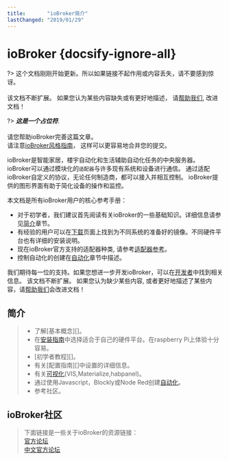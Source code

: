 ```yaml
---
title:       "ioBroker简介"
lastChanged: "2019/01/29"
---
```


# ioBroker {docsify-ignore-all}

?> 这个文档刚刚开始更新。所以如果链接不起作用或内容丢失，请不要感到惊讶。
   <br><br>
   该文档不断扩展。 如果您认为某些内容缺失或有更好地描述，
   请[帮助我们][], 改进文档！

?> ***这是一个占位符***.
   <br><br>
   请您帮助ioBroker完善这篇文章。  
   请注意[ioBroker风格指南][]，
   这样可以更容易地合并您的提交。

ioBroker是智能家居，楼宇自动化和生活辅助自动化任务的中央服务器。
ioBroker可以通过模块化的`适配器`与许多现有系统和设备进行通信。
通过适配ioBroker自定义的协议，无论任何制造商，都可以接入并相互控制。
ioBroker提供的图形界面有助于简化设备的操作和监控。

本文档是所有ioBroker用户的核心参考手册：

* 对于初学者，我们建议首先阅读有关ioBroker的一些基础知识。详细信息请参见[简介](#简介)章节。
* 有经验的用户可以在[下载][]页面上找到为不同系统的准备好的镜像。不同硬件平台也有详细的安装说明。
* 现在ioBroker官方支持的适配器种类, 请参考[适配器参考][]。
* 控制自动化的创建在[自动化][]章节中描述。

我们期待每一位的支持。如果您想进一步开发ioBroker，可以在[开发者][]中找到相关信息。
该文档不断扩展。 如果您认为缺少某些内容, 或者更好地描述了某些内容，请[帮助我们][]会改进文档！

## 简介

>- 了解[基本概念][]。
>- 在[安装指南][]中选择适合于自己的硬件平台。在raspberry Pi上体验十分容易。
>- [初学者教程][]。
>- 有关[配置指南][]中设置的详细信息。
>- 有关[可视化][](VIS,Materialize,habpanel)。
>- 通过使用Javascript，Blockly或Node Red创建[自动化][]。
>- 参考社区。

## ioBroker社区

> 下面链接是一些关于ioBroker的资源链接：  
[官方论坛][]  
[中文官方论坛][]  

[下载]: _zh-cn/install/images
[安装指南]: _zh-cn/install/README
[适配器参考]: _zh-cn/adapterref/adapterlist
[自动化]: _zh-cn/logic/README
[开发者]: _zh-cn/dev/README
[帮助我们]: _zh-cn/community/doc
[可视化]: _zh-cn/viz/README
[ioBroker风格指南]: _zh-cn/community/styleguidedoc
[官方论坛]: https://forum.iobroker.net
[中文官方论坛]: https://bbs.iobroker.cn
